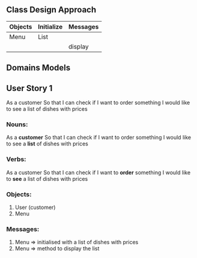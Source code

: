 ## Class Design Approach

| **Objects** | **Initialize**    | **Messages**
|-------------|-------------------|--------------|
| Menu        | List              |              |
|             |                   |display       ||

## Domains Models

## User Story 1
As a customer
So that I can check if I want to order something
I would like to see a list of dishes with prices

### Nouns:
As a **customer**
So that I can check if I want to order something
I would like to see a **list** of dishes with prices
### Verbs:
As a customer
So that I can check if I want to **order** something
I would like to **see** a list of dishes with prices
### Objects:
1. User (customer)
2. Menu
### Messages:
1. Menu => initialised with a list of dishes with prices
2. Menu => method to display the list
